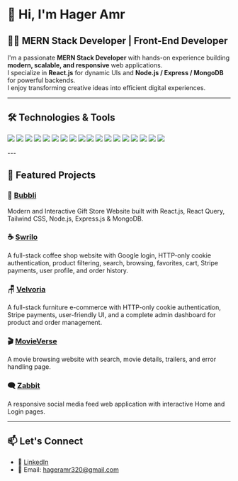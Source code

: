 # 👋 Hi, I'm Hager Amr

## 👩‍💻 MERN Stack Developer | Front-End Developer

I'm a passionate **MERN Stack Developer** with hands-on experience building **modern, scalable, and responsive** web applications.  
I specialize in **React.js** for dynamic UIs and **Node.js / Express / MongoDB** for powerful backends.  
I enjoy transforming creative ideas into efficient digital experiences.

---

## 🛠️ Technologies & Tools

<p align="left">
  <img src="https://img.shields.io/badge/JavaScript-F7DF1E?style=for-the-badge&logo=javascript&logoColor=black" />
  <img src="https://img.shields.io/badge/TypeScript-3178C6?style=for-the-badge&logo=typescript&logoColor=white" />
  <img src="https://img.shields.io/badge/HTML5-E34F26?style=for-the-badge&logo=html5&logoColor=white" />
  <img src="https://img.shields.io/badge/CSS3-1572B6?style=for-the-badge&logo=css3&logoColor=white" />
  <img src="https://img.shields.io/badge/React-20232A?style=for-the-badge&logo=react&logoColor=61DAFB" />
  <img src="https://img.shields.io/badge/Next.js-000000?style=for-the-badge&logo=next.js&logoColor=white" />
  <img src="https://img.shields.io/badge/Node.js-43853D?style=for-the-badge&logo=node.js&logoColor=white" />
  <img src="https://img.shields.io/badge/Express.js-000000?style=for-the-badge&logo=express&logoColor=white" />
  <img src="https://img.shields.io/badge/MongoDB-4EA94B?style=for-the-badge&logo=mongodb&logoColor=white" />
  <img src="https://img.shields.io/badge/Mongoose-800000?style=for-the-badge&logo=mongoose&logoColor=white" />
  <img src="https://img.shields.io/badge/Docker-2496ED?style=for-the-badge&logo=docker&logoColor=white" />
  <img src="https://img.shields.io/badge/Tailwind_CSS-38B2AC?style=for-the-badge&logo=tailwind-css&logoColor=white" />
  <img src="https://img.shields.io/badge/SASS-hotpink?style=for-the-badge&logo=sass&logoColor=white" />
  <img src="https://img.shields.io/badge/Material--UI-0081CB?style=for-the-badge&logo=mui&logoColor=white" />
  <img src="https://img.shields.io/badge/Figma-F24E1E?style=for-the-badge&logo=figma&logoColor=white" />
  <img src="https://img.shields.io/badge/Adobe_Photoshop-31A8FF?style=for-the-badge&logo=adobe-photoshop&logoColor=white" />
  <img src="https://img.shields.io/badge/Git-F05032?style=for-the-badge&logo=git&logoColor=white" />
  <img src="https://img.shields.io/badge/GitHub-181717?style=for-the-badge&logo=github&logoColor=white" />
</p>
---

## 📂 Featured Projects
### 🎁 [Bubbli](https://bubbli-gifts.netlify.app/)
Modern and Interactive Gift Store Website built with React.js, React Query, Tailwind CSS, Node.js, Express.js & MongoDB.

### ☕ [Swrilo](https://swirlo.netlify.app/)
A full-stack coffee shop website with Google login, HTTP-only cookie authentication, product filtering, search, browsing, favorites, cart, Stripe payments, user profile, and order history.

### 🪑 [Velvoria](https://velvoria.netlify.app/home)
A full-stack furniture e-commerce with HTTP-only cookie authentication, Stripe payments, user-friendly UI, and a complete admin dashboard for product and order management.

### 🎬 [MovieVerse](https://movieverseonline.netlify.app/)
A movie browsing website with search, movie details, trailers, and error handling page.

### 🗨️ [Zabbit](https://zabbit.netlify.app/)
A responsive social media feed web application with interactive Home and Login pages.

---

## 📫 Let's Connect

- 💼 [LinkedIn](https://www.linkedin.com/in/hager-amr/)
- 📧 Email: hageramr320@gmail.com
